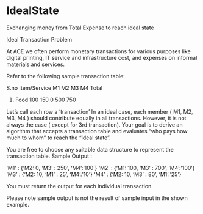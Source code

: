 # IdealState
Exchanging money from Total Expense to reach ideal state

Ideal Transaction Problem

At ACE we often perform monetary transactions for various purposes like digital printing, IT service and infrastructure cost, and expenses on informal materials and services.

Refer to the following sample transaction table:

S.no
Item/Service      M1      M2      M3      M4      Total
1. Food           100     150     0       500     750

Let’s call each row a ‘transaction’
In an ideal case, each member ( M1, M2, M3, M4 ) should contribute equally in all transactions. However, it is not always the case ( except for 3rd transaction).
Your goal is to derive an algorithm that accepts a transaction table and evaluates “who pays how much to whom” to reach the “ideal state”.

You are free to choose any suitable data structure to represent the transaction table.
Sample Output :

‘M1’ : {‘M2: 0, ‘M3’ : 250’, ‘M4’:’100’} 
‘M2’ : {‘M1: 100, ‘M3’ : 700’, ‘M4’:’100’} 
‘M3’ : {‘M2: 10, ‘M1’ : 25’, ‘M4’:’10’}
‘M4’ : {‘M2: 10, ‘M3’ : 80’, ‘M1’:’25’} 

You must return the output for each individual transaction.

Please note sample output is not the result of sample input in the shown example.
